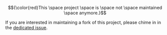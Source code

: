 $${\color{red}This \space project \space is \space not \space maintained \space anymore.}$$

If you are interested in maintaining a fork of this project, please chime in in the [dedicated issue](https://github.com/cetic/helm-nifi/issues/330).
